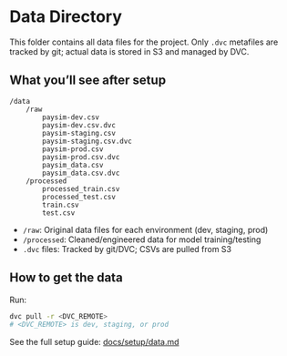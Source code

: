 # Data Directory

This folder contains all data files for the project. Only `.dvc` metafiles are tracked by git; actual data is stored in S3 and managed by DVC.

## What you’ll see after setup
```
/data
	/raw
		paysim-dev.csv
		paysim-dev.csv.dvc
		paysim-staging.csv
		paysim-staging.csv.dvc
		paysim-prod.csv
		paysim-prod.csv.dvc
		paysim_data.csv
		paysim_data.csv.dvc
	/processed
		processed_train.csv
		processed_test.csv
		train.csv
		test.csv
```

- `/raw`: Original data files for each environment (dev, staging, prod)
- `/processed`: Cleaned/engineered data for model training/testing
- `.dvc` files: Tracked by git/DVC; CSVs are pulled from S3

## How to get the data
Run:
```sh
dvc pull -r <DVC_REMOTE>
# <DVC_REMOTE> is dev, staging, or prod
```
See the full setup guide: [docs/setup/data.md](../docs/setup/data.md)